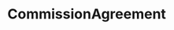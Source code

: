 # CommissionAgreement   

<script src="https://unpkg.com/@stoplight/elements/web-components.min.js"></script>
<link rel="stylesheet" href="https://unpkg.com/@stoplight/elements/styles.min.css">

<elements-api
  apiDescriptionUrl="CommissionAgreement.yaml"
  layout="sidebar"
  router="hash"
  hideTryIt="false"
  hideSchemas="false"
  hideInternal="false"
/>